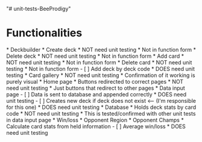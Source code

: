 "# unit-tests-BeeProdigy"

<h1> Functionalities </h1>
* Deckbuilder
  * Create deck
    * NOT need unit testing
      * Not in function form
  * Delete deck
    * NOT need unit testing
      * Not in function form
  * Add card
    * NOT need unit testing
      * Not in function form
  * Delete card
    * NOT need unit testing
      * Not in function form
  - [ ] Add deck by deck code
    * DOES need unit testing 
* Card gallery
  * NOT need unit testing
    * Confirmation of it working is purely visual
* Home page
  * Buttons redirected to correct pages
    * NOT need unit testing
      * Just buttons that redirect to other pages
* Data input page
  - [ ] Data is sent to database and appended correctly
    * DOES need unit testing
  - [ ] Creates new deck if deck does not exist <-- (I'm responsible for this one)
    * DOES need unit testing
* Database
  * Holds deck stats by card code
    * NOT need unit testing
      * This is tested/confirmed with other unit tests in data input page
    * Win/loss
    * Opponent Region
    * Opponent Champs
  * Calculate card stats from held information
    - [ ] Average win/loss
      * DOES need unit testing
